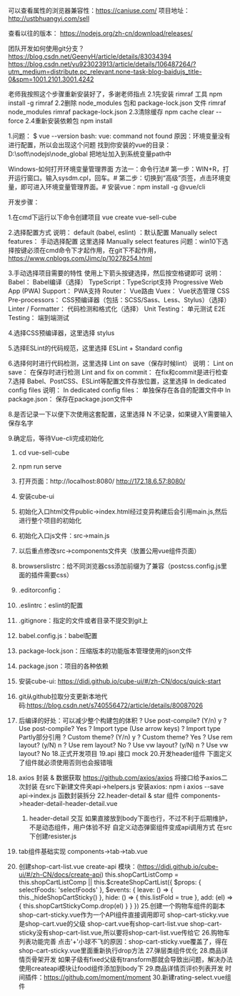 
可以查看属性的浏览器兼容性：https://caniuse.com/
项目地址：http://ustbhuangyi.com/sell

查看以往的版本：
https://nodejs.org/zh-cn/download/releases/

团队开发如何使用git分支？
https://blog.csdn.net/GeenyH/article/details/83034394
https://blog.csdn.net/yu923023913/article/details/106487264/?utm_medium=distribute.pc_relevant.none-task-blog-baidujs_title-0&spm=1001.2101.3001.4242

老师我按照这个步骤重新安装好了，多谢老师指点
2.1先安装 rimraf 工具
npm install -g rimraf
2.2删除 node_modules 包和 package-lock.json 文件
rimraf node_modules
rimraf package-lock.json
2.3清除缓存
npm cache clear --force
2.4重新安装依赖包
npm install


1.问题：
$ vue --version
bash: vue: command not found
原因：环境变量没有进行配置，所以会出现这个问题
找到你安装的vue的目录：D:\soft\nodejs\node_global
把地址加入到系统变量path中

Windows-如何打开环境变量管理界面
方法一：命令行法#
第一步：WIN+R，打开运行窗口。输入sysdm.cpl，回车。#
第二步：切换到“高级”页签，点击环境变量，即可进入环境变量管理界面。#
安装vue：npm install -g @vue/cli

开发步骤：

1.在cmd下运行以下命令创建项目
    vue create vue-sell-cube

2.选择配置方式
    说明：
    default (babel, eslint) ：默认配置
    Manually select features： 手动选择配置
    这里选择 Manually select features
    问题：win10下选择按键必须在cmd命令下才起作用，在git下不起作用，https://www.cnblogs.com/Jimc/p/10278254.html

3.手动选择项目需要的特性
    使用上下箭头按键选择，然后按空格键即可
    说明：
    Babel： Babel编译（选择）
    TypeScript：TypeScript支持
    Progressive Web App (PWA) Support： PWA支持
    Router： Vue路由
    Vuex： Vue状态管理
    CSS Pre-processors： CSS预编译器（包括：SCSS/Sass、Less、Stylus）（选择）
    Linter / Formatter： 代码检测和格式化（选择）
    Unit Testing： 单元测试
    E2E Testing： 端到端测试

4.选择CSS预编译器，这里选择 stylus

5.选择ESLint的代码规范，这里选择 ESLint + Standard config

6.选择何时进行代码检测，这里选择 Lint on save（保存时候lint）
    说明：
    Lint on save： 在保存时进行检测
    Lint and fix on commit： 在fix和commit是进行检查
7.选择 Babel、PostCSS、ESLint等配置文件存放位置，这里选择 In dedicated config files
    说明：
    In dedicated config files： 单独保存在各自的配置文件中
    In package.json： 保存在package.json文件中

8.是否记录一下以便下次使用这套配置，这里选择 N 不记录，如果键入Y需要输入保存名字

9.确定后，等待Vue-cli完成初始化

1.  cd vue-sell-cube

2.  npm run serve 

3.  打开页面：http://localhost:8080/
              http://172.18.6.57:8080/    

4.  安装cube-ui
5.  初始化入口html文件public->index.html经过变异构建后会引用main.js,然后进行整个项目的初始化
6.  初始化入口js文件：src->main.js
7.  以后重点修改src->components文件夹（放置公用vue组件页面）
8.  browserslistrc：给不同浏览器css添加前缀为了兼容（postcss.config.js里面的插件需要css）
9.  .editorconfig：
10. .eslintrc：eslint的配置
11. .gitignore：指定的文件或者目录不提交到git上
12. babel.config.js：babel配置
13. package-lock.json：压缩版本的功能版本管理使用的json文件
14. package.json：项目的各种依赖
15. 安装cube-ui: https://didi.github.io/cube-ui/#/zh-CN/docs/quick-start
16. git从github拉取分支更新本地代码:https://blog.csdn.net/s740556472/article/details/80087026
17. 后编译的好处：可以减少整个构建包的体积
    ? Use post-compile? (Y/n) y
    ? Use post-compile? Yes
    ? Import type (Use arrow keys)
    ? Import type Partly部分引用
    ? Custom theme? (Y/n) y
    ? Custom theme? Yes
    ? Use rem layout? (y/N) n
    ? Use rem layout? No
    ? Use vw layout? (y/N) n
    ? Use vw layout? No
18.正式开发项目
19.api 接口 mock
20.开发header组件
    下面定义了组件就必须使用否则也会报错哦
21. axios 封装 & 数据获取
https://github.com/axios/axios
    将接口给予axios二次封装
    在src下新建文件夹api->helpers.js
    安装axios: npm i axios --save
    api->index.js
    函数封装拆分
22.header-detail & star 组件
    components->header-detail-header-detail.vue
	1.  header-detail 交互
		如果直接放到body下面也行，不过不利于后期维护，不是动态组件，用户体验不好
		自定义动态弹窗组件变成api调用方式
	在src下创建resister.js
23. tab组件基础实现
    components->tab->tab.vue
24. 创建shop-cart-list.vue
	create-api 模块：(https://didi.github.io/cube-ui/#/zh-CN/docs/create-api)
 this.shopCartListComp = this.shopCartListComp || this.$createShopCartList({
          $props: {
            selectFoods: 'selectFoods'
          },
          $events: {
            leave: () => {
              this._hideShopCartSticky()
            },
            hide: () => {
              this.listFold = true
            },
            add: (el) => {
              this.shopCartStickyComp.drop(el)
            }
          }
        })
25.创建一个购物车组件的副本shop-cart-sticky.vue作为一个API组件直接调用即可
shop-cart-sticky.vue是shop-cart.vue的父级
 shop-cart.vue有shop-cart-list.vue
 shop-cart-sticky没有shop-cart-list.vue,所以要将shop-cart-list.vue传给它
26.购物车列表功能完善
点击'+'小球不飞的原因：shop-cart-sticky.vue覆盖了，得在shop-cart-sticky.vue里面重新执行drop方法
27.弹层类组件优化
28.商品详情页骨架开发
	如果子级有fixed父级有transform那就会导致出问题，解决办法使用createapi模块让food组件添加到body下
29.商品详情页评价列表开发
	时间插件：https://github.com/moment/moment
30.新建rating-select.vue组件
	
	


	
	



    

